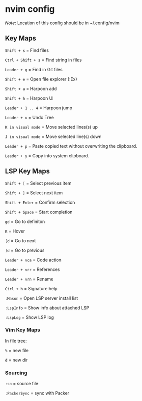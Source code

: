 # nvim config

*Note*: Location of this config should be in ~/.config/nvim

## Key Maps
```Shift + s``` = Find files

```Ctrl + Shift + s``` = Find string in files

```Leader + g``` = Find in Git files

```Shift + e``` = Open file explorer (:Ex)

```Shift + a``` = Harpoon add

```Shift + h``` = Harpoon UI

```Leader + 1 .. 4``` = Harpoon jump

```Leader + u``` = Undo Tree

```K in visual mode``` = Move selected lines(s) up

```J in visual mode``` = Move selected line(s) down

```Leader + p``` = Paste copied text without overwriting the clipboard.

```Leader + y``` = Copy into system clipboard.

## LSP Key Maps
```Shift + [``` = Select previous item

```Shift + ]``` = Select next item

```Shift + Enter``` = Confirm selection

```Shift + Space``` = Start completion

```gd``` = Go to definiton

```K``` = Hover

```[d``` = Go to next

```]d``` = Go to previous

```Leader + vca``` = Code action

```Leader + vrr``` = References

```Leader + vrn``` = Rename

```Ctrl + h``` = Signature help

```:Mason``` = Open LSP server install list

```:LspInfo``` = Show info about attached LSP

```:LspLog``` = Show LSP log

### Vim Key Maps
In file tree:

```%``` = new file

```d``` = new dir

### Sourcing
```:so``` = source file

```:PackerSync``` = sync with Packer
